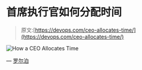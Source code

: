 # 首席执行官如何分配时间

> 原文:[https://devops.com/ceo-allocates-time/](https://devops.com/ceo-allocates-time/)

![How a CEO Allocates Time](../Images/8e8c8b8d5e1a0539d2ea5b7c393a4a37.png)

— [罗尔泊](https://devops.com/author/breselman/)